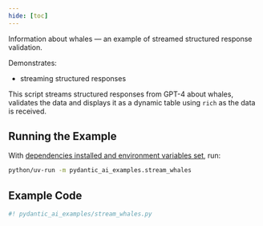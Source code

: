 ```yaml
---
hide: [toc]
---
```


Information about whales — an example of streamed structured response validation.

Demonstrates:

* streaming structured responses

This script streams structured responses from GPT-4 about whales, validates the data
and displays it as a dynamic table using `rich` as the data is received.

## Running the Example

With [dependencies installed and environment variables set](./index.md#usage), run:

```bash
python/uv-run -m pydantic_ai_examples.stream_whales
```

## Example Code

```py
#! pydantic_ai_examples/stream_whales.py
```

